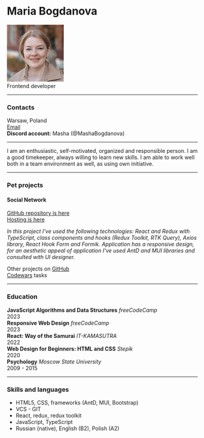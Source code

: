 # Maria Bogdanova  
![avatar](avatar.jpeg)  
Frontend developer  
***
### Contacts  
Warsaw, Poland  
[Email](mashabogdanoff@gmail.com)  
**Discord account:** Masha (@MashaBogdanova)
***
I am an enthusiastic, self-motivated, organized and responsible person.
I am a good timekeeper, always willing to learn new skills.
I am able to work well both in a team environment as well, as using own initiative.
***
### Pet projects
#### Social Network
[GitHub repository is here](https://github.com/MashaBogdanova/way-of-samuraj-project)  
[Hosting is here](https://mashabogdanova.github.io/it-kamasutra-project/)

*In this project I've used the following technologies: React and Redux with TypeScript,
class components and hooks (Redux Toolkit, RTK Query), Axios library, React Hook Form and Formik.
Application has a responsive design, for an aesthetic appeal of application I've used AntD and MUI
libraries and consulted with UI designer.*

Other projects on [GitHub](github.com/mashabogdanova)  
[Codewars](https://www.codewars.com/users/MashaBogdanova) tasks
***
### Education
**JavaScript Algorithms and Data Structures** *freeCodeCamp*  
2023  
**Responsive Web Design** *freeCodeCamp*  
2023  
**React: Way of the Samurai** *IT-KAMASUTRA*  
2022  
**Web Design for Beginners: HTML and CSS** *Stepik*  
2020  
**Psychology** *Moscow State University*  
2009 - 2015
***
### Skills and languages
* HTML5, CSS, frameworks (AntD, MUI, Bootstrap)
* VCS - GIT
* React, redux, redux toolkit
* JavaScript, TypeScript
* Russian (native), English (B2), Polish (A2)